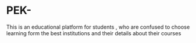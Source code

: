 # PEK-
This is an educational platform for students , who are confused to choose learning form the best institutions and their details about their courses
